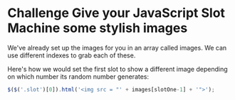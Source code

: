 # Challenge Give your JavaScript Slot Machine some stylish images

We've already set up the images for you in an array called images. We can use different indexes to grab each of these.

Here's how we would set the first slot to show a different image depending on which number its random number generates:

```javascript
$($('.slot')[0]).html('<img src = "' + images[slotOne-1] + '">');
```
